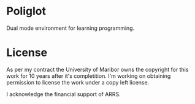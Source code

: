 # Poliglot

Dual mode environment for learning programming.

# License

As per my contract the University of Maribor owns the copyright for this work for 10 years after it's completition. I'm working on obtaining permission to license the work under a copy left license.

I acknowledge the financial support of ARRS.
